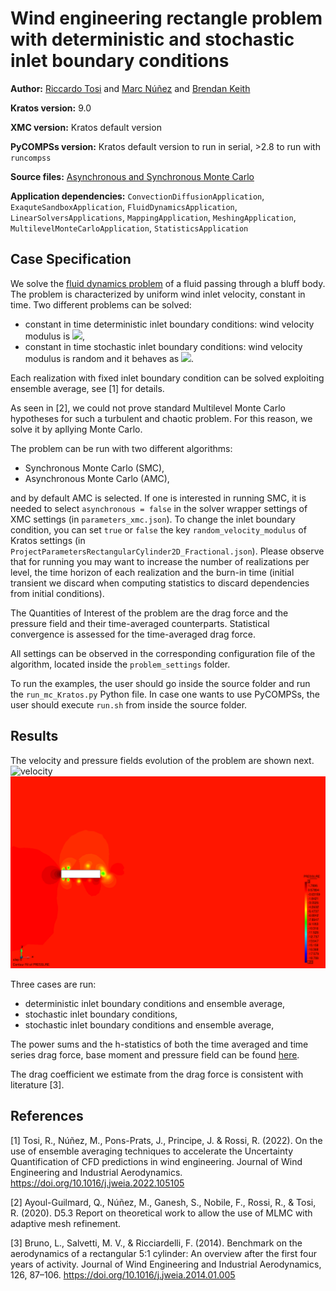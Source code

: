 # Wind engineering rectangle problem with deterministic and stochastic inlet boundary conditions

**Author:** [Riccardo Tosi](https://riccardotosi.github.io) and [Marc Núñez](https://github.com/marcnunezc) and [Brendan Keith](https://brendankeith.github.io/)

**Kratos version:** 9.0

**XMC version:** Kratos default version

**PyCOMPSs version:** Kratos default version to run in serial, >2.8 to run with `runcompss`

**Source files:** [Asynchronous and Synchronous Monte Carlo](source)

**Application dependencies:** `ConvectionDiffusionApplication`, `ExaquteSandboxApplication`, `FluidDynamicsApplication`, `LinearSolversApplications`, `MappingApplication`, `MeshingApplication`, `MultilevelMonteCarloApplication`, `StatisticsApplication`

## Case Specification
We solve the [fluid dynamics problem](https://github.com/KratosMultiphysics/Kratos/tree/master/applications/FluidDynamicsApplication) of a fluid passing through a bluff body. The problem is characterized by uniform wind inlet velocity, constant in time. Two different problems can be solved:

* constant in time deterministic inlet boundary conditions: wind velocity modulus is <img src="https://render.githubusercontent.com/render/math?math=2m/s">,
* constant in time stochastic inlet boundary conditions: wind velocity modulus is random and it behaves as <img src="https://render.githubusercontent.com/render/math?math=u_{inlet}\sim\mathcal{N}(2.0,0.02)">.

Each realization with fixed inlet boundary condition can be solved exploiting ensemble average, see [1] for details.

As seen in [2], we could not prove standard Multilevel Monte Carlo hypotheses for such a turbulent and chaotic problem. For this reason, we solve it by apllying Monte Carlo.

The problem can be run with two different algorithms:

* Synchronous Monte Carlo (SMC),
* Asynchronous Monte Carlo (AMC),

and by default AMC is selected. If one is interested in running SMC, it is needed to select `asynchronous = false` in the solver wrapper settings of XMC settings (in `parameters_xmc.json`). To change the inlet boundary condition, you can set `true` or `false` the key `random_velocity_modulus` of Kratos settings (in `ProjectParametersRectangularCylinder2D_Fractional.json`). Please observe that for running you may want to increase the number of realizations per level, the time horizon of each realization and the burn-in time (initial transient we discard when computing statistics to discard dependencies from initial conditions).

The Quantities of Interest of the problem are the drag force and the pressure field and their time-averaged counterparts. Statistical convergence is assessed for the time-averaged drag force.

All settings can be observed in the corresponding configuration file of the algorithm, located inside the `problem_settings` folder.

To run the examples, the user should go inside the source folder and run the `run_mc_Kratos.py` Python file. In case one wants to use PyCOMPSs, the user should execute `run.sh` from inside the source folder.

## Results

The velocity and pressure fields evolution of the problem are shown next.
<img src="data/velocity.gif" alt="velocity" width="750"/>
<img src="data/pressure.gif" alt="pressure" width="750"/>

Three cases are run:

* deterministic inlet boundary conditions and ensemble average,
* stochastic inlet boundary conditions,
* stochastic inlet boundary conditions and ensemble average,

The power sums and the h-statistics of both the time averaged and time series drag force, base moment and pressure field can be found [here](source/power_sums_outputs).

The drag coefficient we estimate from the drag force is consistent with literature [3].

## References

[1] Tosi, R., Núñez, M., Pons-Prats, J., Principe, J. & Rossi, R. (2022). On the use of ensemble averaging techniques to accelerate the Uncertainty Quantification of CFD predictions in wind engineering. Journal of Wind Engineering and Industrial Aerodynamics. https://doi.org/10.1016/j.jweia.2022.105105

[2] Ayoul-Guilmard, Q., Núñez, M., Ganesh, S., Nobile, F., Rossi, R., & Tosi, R. (2020). D5.3 Report on theoretical work to allow the use of MLMC with adaptive mesh refinement.

[3] Bruno, L., Salvetti, M. V., & Ricciardelli, F. (2014). Benchmark on the aerodynamics of a rectangular 5:1 cylinder: An overview after the first four years of activity. Journal of Wind Engineering and Industrial Aerodynamics, 126, 87–106. https://doi.org/10.1016/j.jweia.2014.01.005
